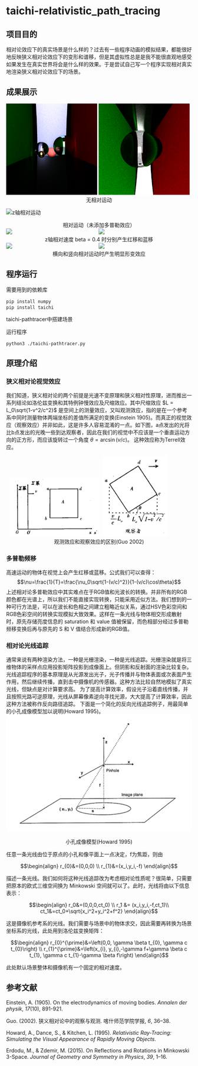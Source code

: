 # taichi-relativistic_path_tracing
## 项目目的
相对论效应下的真实场景是什么样的？过去有一些程序动画的模拟结果，都能很好地反映狭义相对论效应下的变形和谱移，但是其虚拟性总是是我不能很直观地感受如果发生在真实世界将会是什么样的效果。于是尝试自己写一个程序实现相对真实地渲染狭义相对论效应下的场景。
## 成果展示

<div>
  <img src="images/example_0.png" style="display: inline-block; width: 49%;">
  <img src="images/example_2.png" style="display: inline-block; width: 49%;">
</div>
<center>无相对运动</center>

![z轴相对运动](images/example_0.gif)
<center>相对运动（未添加多普勒效应）</center>
<div>
  <img src="images/example_0_1.gif" style="display: inline-block; width: 49%;">
  <img src="images/example_0_2.gif" style="display: inline-block; width: 49%;">
</div>
<center>z轴相对速度 beta = 0.4 时分别产生红移和蓝移 </center>

<div>
  <img src="images/example_0_3.gif" style="display: inline-block; width: 49%;">
  <img src="images/example_0_4.gif" style="display: inline-block; width: 49%;">
</div>
<center>横向和竖向相对运动时产生明显形变效应</center>

## 程序运行
需要用到的依赖库
```
pip install numpy
pip install taichi
```
taichi-pathtracer中搭建场景

运行程序
```
python3 ./taichi-pathtracer.py
```


## 原理介绍
### 狭义相对论视觉效应
我们知道，狭义相对论的两个前提是光速不变原理和狭义相对性原理，进而推出一系列结论如洛伦兹变换和其特例钟慢效应及尺缩效应。其中尺缩效应 $L = L_0\sqrt{1-v^2/c^2}$ 是空间上的测量效应，又叫观测效应，指的是在一个参考系中同时测量物体两端坐标的差值所满足的变换(Einstein 1905)。而真正的视觉效应（观察效应）并非如此，这是许多人容易混淆的一点。如下图，a点发出的光将比b点发出的光晚一些到达观察者，因此在我们的视觉中不应该是一个垂直运动方向的正方形，而应该旋转过一个角度 $\theta = \arcsin{(v/c)}$。 
这种效应称为Terrell效应。

<div>
  <img src="images/01.png" style="display: inline-block; width: 48%;">
  <img src="images/02.png" style="display: inline-block; width: 35%;">
</div>

<center>观测效应和观察效应的区别(Guo 2002)</center>


### 多普勒频移
高速运动的物体在视觉上会产生红移或蓝移。公式我们可以查得：
$$\nu=\frac{1}{T}=\frac{\nu_0\sqrt{1-(v/c)^2}}{1-(v/c)\cos\theta}$$
上述相对论多普勒效应中其实难点在于RGB值和光波长的转换。并非所有的RGB颜色都在光谱上，所以我们不能直接实现转换，只能采用近似方法。我们想到的一种可行方法是，可以在波长和色相之间建立粗略近似关系，通过HSV色彩空间和RGB色彩空间的转换实现模拟大致效果。这样在一条光线与物体相交形成散射时，原先存储亮度信息的 saturation 和 value 值被保留，而色相部分经过多普勒频移变换后再与原先的 S 和 V 值结合形成新的RGB值。

### 相对论光线追踪
通常来说有两种渲染方法，一种是光栅渲染，一种是光线追踪。光栅渲染就是将三维物体的采样点应用投影矩阵投影到成像面上。但阴影和反射面的渲染比较复杂。光线追踪程序的基本原理是从光源发出光子，光子传播并与物体表面或次表面产生作用，然后继续传播，直到击中摄像机的传感器。这种方法比较自然地模拟了真实光线，但缺点是对计算要求高。
为了提高计算效率，假设光子沿着直线传播，并且按照光路可逆原理，光线从屏幕像素逆向寻找光源，大大提高了计算效率，因此这种方法被称作反向路径追踪。
下面是一个简化的反向光线追踪例子，用最简单的小孔成像模型加以说明(Howard 1995)。
![小孔成像模型](images/pinhole.png)
<center>小孔成像模型(Howard 1995)</center>

任意一条光线由位于原点的小孔和像平面上一点决定，f为焦距，则由

$$\begin{align}
r_{0}&=(0,0,0) \\
r_{1}&=(x_i,y_i,-f)
\end{align}$$

描述一条光线。我们如何将这种光线追踪改为考虑相对论性质呢？很简单，只需要把原本的欧式三维空间换为 Minkowski 空间就可以了。此时，光线将由以下信息表示：

$$\begin{align}
r_0&=(0,0,0,ct_0) \\
r_1 &= (x_i,y_i,-f,ct_1)\\
ct_1&=ct_0+\sqrt{x_i^2+y_i^2+f^2} 
\end{align}$$

这是摄像机参考系的光线。我们需要与场景中的物体求交，因此需要再转换为场景坐标系的光线，此处用到洛伦兹变换矩阵：

$$\begin{align}
r_{0}^{\prime}&=\left(0,0, \gamma \beta t_{0}, \gamma c t_{0}\right) \\
r_{1}^{\prime}&=\left(x_{i}, y_{i},-\gamma f+\gamma \beta c t_{1}, \gamma c t_{1}-\gamma \beta f\right) 
\end{align}$$

此处默认场景整体和摄像机有一个固定的相对速度。

## 参考文献
Einstein, A. (1905). On the electrodynamics of moving bodies. _Annalen der physik_, _17_(10), 891-921.

Guo. (2002). 狭义相对论中的观察与观测. 喀什师范学院学报, _6_, 36–38.

Howard, A., Dance, S., & Kitchen, L. (1995). _Relativistic Ray-Tracing: Simulating the Visual Appearance of Rapidly Moving Objects_.

Erdodu, M., & Zdemir, M. (2015). On Reflections and Rotations in Minkowski 3-Space. _Journal of Geometry and Symmetry in Physics_, _39_, 1–16.
